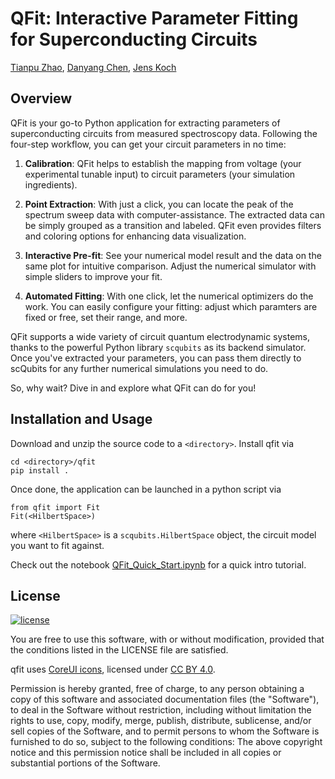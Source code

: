 QFit: Interactive Parameter Fitting for Superconducting Circuits
================================================================

[Tianpu Zhao](https://github.com/ZhaoTianPu), [Danyang Chen](https://github.com/Harrinive), [Jens Koch](https://github.com/jkochNU)

Overview
--------
QFit is your go-to Python application for extracting parameters of superconducting circuits from measured spectroscopy data. Following the four-step workflow, you can get your circuit parameters in no time:

1. **Calibration**: QFit helps to establish the mapping from voltage (your experimental tunable input) to circuit parameters (your simulation ingredients). 

2. **Point Extraction**: With just a click, you can locate the peak of the spectrum sweep data with computer-assistance. The extracted data can be simply grouped as a transition and labeled. QFit even provides filters and coloring options for enhancing data visualization.

3. **Interactive Pre-fit**: See your numerical model result and the data on the same plot for intuitive comparison. Adjust the numerical simulator with simple sliders to improve your fit.

4. **Automated Fitting**: With one click, let the numerical optimizers do the work. You can easily configure your fitting: adjust which paramters are fixed or free, set their range, and more.

QFit supports a wide variety of circuit quantum electrodynamic systems, thanks to the powerful Python library `scqubits` as its backend simulator. Once you've extracted your parameters, you can pass them directly to scQubits for any further numerical simulations you need to do.

So, why wait? Dive in and explore what QFit can do for you!

Installation and Usage
----------------------

Download and unzip the source code to a `<directory>`. Install qfit via

    cd <directory>/qfit
    pip install .

Once done, the application can be launched in a python script via

    from qfit import Fit
    Fit(<HilbertSpace>)

where `<HilbertSpace>` is a `scqubits.HilbertSpace` object, the circuit model you want to fit against.

Check out the notebook [QFit_Quick_Start.ipynb](./QFit_Quick_Start.ipynb) for a quick intro tutorial.

License
-------
[![license](https://img.shields.io/badge/license-New%20BSD-blue.svg)](http://en.wikipedia.org/wiki/BSD_licenses#3-clause_license_.28.22Revised_BSD_License.22.2C_.22New_BSD_License.22.2C_or_.22Modified_BSD_License.22.29)

You are free to use this software, with or without modification, provided that the conditions listed in the LICENSE file
 are satisfied.
 
qfit uses [CoreUI icons]([https://pjonori.com/](https://coreui.io/docs/icons/)), licensed under 
[CC BY 4.0](https://creativecommons.org/licenses/by/4.0/).

Permission is hereby granted, free of charge, to any person obtaining a copy of
this software and associated documentation files (the "Software"), to deal in
the Software without restriction, including without limitation the rights to
use, copy, modify, merge, publish, distribute, sublicense, and/or sell copies of
the Software, and to permit persons to whom the Software is furnished to do so,
subject to the following conditions: The above copyright notice and this permission notice shall be included in all
copies or substantial portions of the Software. 
